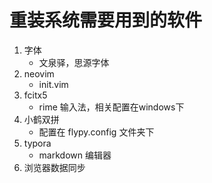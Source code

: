 # 重装系统需要用到的软件
1. 字体
	- 文泉驿，思源字体
1. neovim
	- init.vim
2. fcitx5
	- rime 输入法，相关配置在windows下
3. 小鹤双拼
	- 配置在 flypy.config 文件夹下
3. typora 
	- markdown 编辑器
4. 浏览器数据同步
